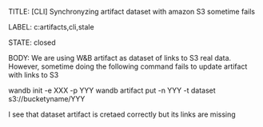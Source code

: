 TITLE:
[CLI] Synchronyzing artifact dataset with amazon S3 sometime fails

LABEL:
c:artifacts,cli,stale

STATE:
closed

BODY:
We are using W&B artifact as dataset of links to S3 real data.
However, sometime doing the following command fails to update artifact with links to S3

wandb init -e XXX -p YYY
 wandb artifact put -n YYY -t dataset  s3://bucketyname/YYY

I see that dataset artifact is cretaed correctly but its links are missing

